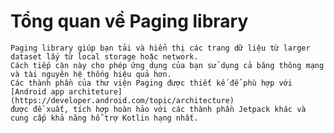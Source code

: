 # Tổng quan về Paging library

    Paging library giúp bạn tải và hiển thị các trang dữ liệu từ larger dataset lấy từ local storage hoặc network.
    Cách tiếp cận này cho phép ứng dụng của bạn sử dụng cả băng thông mạng và tài nguyên hệ thống hiệu quả hơn.
    Các thành phần của thư viện Paging được thiết kế để phù hợp với [Android app architeture](https://developer.android.com/topic/architecture)
    được đề xuất, tích hợp hoàn hảo với các thành phần Jetpack khác và cung cấp khả năng hỗ trợ Kotlin hạng nhất.